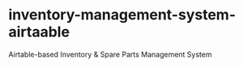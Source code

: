 # inventory-management-system-airtaable
Airtable-based Inventory &amp; Spare Parts Management System
